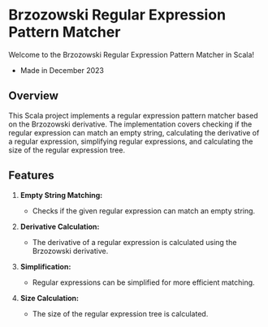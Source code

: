 # Brzozowski Regular Expression Pattern Matcher

Welcome to the Brzozowski Regular Expression Pattern Matcher in Scala!
- Made in December 2023

## Overview

This Scala project implements a regular expression pattern matcher based on the Brzozowski derivative. The implementation covers checking if the regular expression can match an empty string, calculating the derivative of a regular expression, simplifying regular expressions, and calculating the size of the regular expression tree.


## Features

1. **Empty String Matching:**
   - Checks if the given regular expression can match an empty string.

2. **Derivative Calculation:**
   - The derivative of a regular expression is calculated using the Brzozowski derivative.

3. **Simplification:**
   - Regular expressions can be simplified for more efficient matching.

4. **Size Calculation:**
   - The size of the regular expression tree is calculated.
